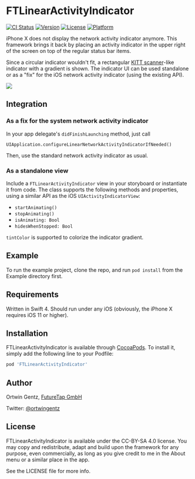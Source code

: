 # FTLinearActivityIndicator

[![CI Status](http://img.shields.io/travis/futuretap/FTLinearActivityIndicator.svg?style=flat)](https://travis-ci.org/futuretap/FTLinearActivityIndicator)
[![Version](https://img.shields.io/cocoapods/v/FTLinearActivityIndicator.svg?style=flat)](http://cocoapods.org/pods/FTLinearActivityIndicator)
[![License](https://img.shields.io/cocoapods/l/FTLinearActivityIndicator.svg?style=flat)](http://cocoapods.org/pods/FTLinearActivityIndicator)
[![Platform](https://img.shields.io/cocoapods/p/FTLinearActivityIndicator.svg?style=flat)](http://cocoapods.org/pods/FTLinearActivityIndicator)

iPhone X does not display the network activity indicator anymore. This framework brings it
back by placing an activity indicator in the upper right of the screen on top of the
regular status bar items.

Since a circular indicator wouldn't fit, a rectangular [KITT scanner](https://giphy.com/gifs/scanner-vD9c1fVxaYZnq)-like indicator with a gradient is shown. The indicator UI can be used standalone or as a "fix" for the iOS network activity indicator (using the existing API).

<img src="screenshot.gif">

## Integration
### As a fix for the system network activity indicator

In your app delegate's `didFinishLaunching` method, just call

    UIApplication.configureLinearNetworkActivityIndicatorIfNeeded()

Then, use the standard network activity indicator as usual.

### As a standalone view

Include a `FTLinearActivityIndicator` view in your storyboard or instantiate it from code. The class supports the following methods and properties, using a similar API as the iOS `UIActivityIndicatorView`:

- `startAnimating()`
- `stopAnimating()`
- `isAnimating: Bool`
- `hidesWhenStopped: Bool`

`tintColor` is supported to colorize the indicator gradient.

## Example

To run the example project, clone the repo, and run `pod install` from the Example directory first.

## Requirements
Written in Swift 4. Should run under any iOS (obviously, the iPhone X requires iOS 11 or higher).

## Installation

FTLinearActivityIndicator is available through [CocoaPods](http://cocoapods.org). To install it, simply add the following line to your Podfile:

```ruby
pod 'FTLinearActivityIndicator'
```

## Author

Ortwin Gentz, [FutureTap GmbH](https://www.futuretap.com)

Twitter: [@ortwingentz](https://twitter.com/ortwingentz)

## License

FTLinearActivityIndicator is available under the CC-BY-SA 4.0 license. You may copy and redistribute, adapt and build upon the framework for any purpose, even commercially, as long as you give credit to me in the About menu or a similar place in the app.

See the LICENSE file for more info.
